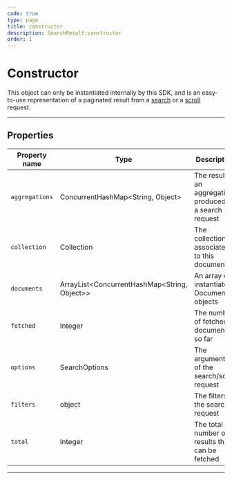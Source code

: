 ```yaml
---
code: true
type: page
title: constructor
description: SearchResult:constructor
order: 1
---
```


# Constructor

This object can only be instantiated internally by this SDK, and is an easy-to-use representation of a paginated result from a [search](/sdk/java/3/core-classes/collection/search) or a [scroll](/sdk/java/3/core-classes/collection/scroll) request.

---

## Properties

| Property name  | Type       | Description                                               | get/set |
| -------------- | ---------- | --------------------------------------------------------- | ------- |
| `aggregations` | ConcurrentHashMap<String, Object>     | The result of an aggregation produced by a search request | get     |
| `collection`   | Collection | The collection associated to this document                | get     |
| `documents`    | ArrayList<ConcurrentHashMap<String, Object>> | An array of instantiated Document objects                 | get     |
| `fetched`      | Integer     | The number of fetched documents so far                    | get/set |
| `options`      | SearchOptions     | The arguments of the search/scroll request                | get     |
| `filters`      | object     | The filters of the search request                         | get     |
| `total`        | Integer    | The total number of results that can be fetched           | get     |

---
